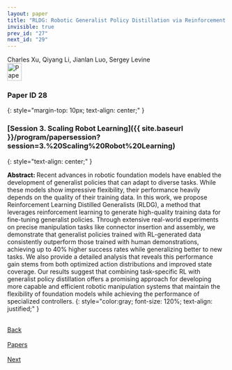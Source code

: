 ```yaml
---
layout: paper
title: "RLDG: Robotic Generalist Policy Distillation via Reinforcement Learning"
invisible: true
prev_id: "27"
next_id: "29"
---
```

<div class="paper-authors">
  <div class="paper-author-box">
    <div class="paper-author-name">Charles Xu, Qiyang Li, Jianlan Luo, Sergey Levine</div>
    <div class="paper-author-uni"></div>
  </div>
</div>

<div class="paper-pdf">
  <div>
    <a href="https://www.roboticsproceedings.org/rss21/p028.pdf" title="Download PDF" target="_blank">
      <img src="{{ site.baseurl }}/images/paper_link_cardinal_red.png" alt="Paper PDF" width="33" height="40" />
    </a>
  </div>
</div>

### Paper ID 28
{: style="margin-top: 10px; text-align: center;" }

### [Session 3. Scaling Robot Learning]({{ site.baseurl }}/program/papersession?session=3.%20Scaling%20Robot%20Learning)
{: style="text-align: center;" }

<b style="color: black;">Abstract: </b>Recent advances in robotic foundation models have enabled the development of generalist policies that can adapt to diverse tasks. While these models show impressive flexibility, their performance heavily depends on the quality of their training data. In this work, we propose Reinforcement Learning Distilled Generalists (RLDG), a method that leverages reinforcement learning to generate high-quality training data for fine-tuning generalist policies. Through extensive real-world experiments on precise manipulation tasks like connector insertion and assembly, we demonstrate that generalist policies trained with RL-generated data consistently outperform those trained with human demonstrations, achieving up to 40% higher success rates while generalizing better to new tasks.  We also provide a detailed analysis that reveals this performance gain stems from both optimized action distributions and improved state coverage. Our results suggest that combining task-specific RL with generalist policy distillation offers a promising approach for developing more capable and efficient robotic manipulation systems that maintain the flexibility of foundation models while achieving the performance of specialized controllers.
{: style="color:gray; font-size: 120%; text-align: justified;" }

<div class="paper-menu">
  <div class="paper-menu-inner">
    <a href="{{ site.baseurl }}/program/papers/27/" title="Previous Paper">
            <div class="paper-menu-icon">
                <i class="fa fa-chevron-left"></i><br>
                <span class="paper-menu-label">Back</span>
            </div>
        </a>
    <a href="{{ site.baseurl }}/program/papers" title="All Papers">
      <div class="paper-menu-icon">
        <i class="fa fa-list"></i><br>
        <span class="paper-menu-label">Papers</span>
      </div>
    </a>
    <a href="{{ site.baseurl }}/program/papers/29/" title="Next Paper">
            <div class="paper-menu-icon">
                <i class="fa fa-chevron-right"></i><br>
                <span class="paper-menu-label">Next</span>
            </div>
        </a>
  </div>
</div>
